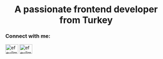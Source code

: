 <h1 align="center">A passionate frontend developer from Turkey</h1>





<h3 align="left">Connect with me:</h3>
<p align="left">
<a href="https://www.linkedin.com/in/efe-yılmazer-19b822228/" target="blank"><img align="center" src="https://raw.githubusercontent.com/rahuldkjain/github-profile-readme-generator/master/src/images/icons/Social/linked-in-alt.svg" alt="efeyilmazer" height="30" width="40" /></a>
<a href="https://instagram.com/efeyilmazer.1" target="blank"><img align="center" src="https://raw.githubusercontent.com/rahuldkjain/github-profile-readme-generator/master/src/images/icons/Social/instagram.svg" alt="efeyilmazer" height="30" width="40" /></a>
</p>
